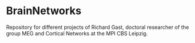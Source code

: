 # BrainNetworks
Repository for different projects of Richard Gast, doctoral researcher of the group
MEG and Cortical Networks at the MPI CBS Leipzig.
